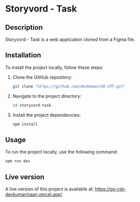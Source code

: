 # Storyvord - Task

## Description
Storyvord - Task is a web application cloned from a Figma file. 

## Installation
To install the project locally, follow these steps:

1. Clone the GitHub repository:
    ```bash
    git clone "https://github.com/devkmaan/GO-CPT.git"
    ```

2. Navigate to the project directory:
    ```bash
    cd storyvord-task
    ```

3. Install the project dependencies:
    ```bash
    npm install
    ```

## Usage
To run the project locally, use the following command:
```bash
npm run dev
```

## Live version
A live version of this project is available at: 
 https://go-cpt-devkumarmaan.vercel.app/

